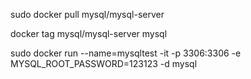 sudo docker pull mysql/mysql-server

docker tag mysql/mysql-server mysql

sudo docker run --name=mysqltest -it -p 3306:3306 -e MYSQL_ROOT_PASSWORD=123123 -d mysql
